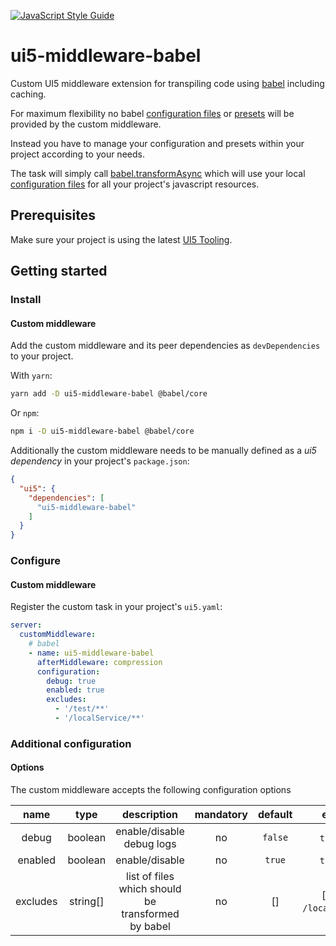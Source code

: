 [![JavaScript Style Guide](https://img.shields.io/badge/code_style-standard-brightgreen.svg)](https://standardjs.com)

# ui5-middleware-babel
Custom UI5 middleware extension for transpiling code using [babel](https://babeljs.io/) including caching.

For maximum flexibility no babel [configuration files](https://babeljs.io/docs/en/config-files) or [presets](https://babeljs.io/docs/en/presets) will be provided by the custom middleware.

Instead you have to manage your configuration and presets within your project according to your needs.

The task will simply call [babel.transformAsync](https://babeljs.io/docs/en/babel-core#transformasync) which will use your local [configuration files](https://babeljs.io/docs/en/config-files) for all your project's javascript resources.

## Prerequisites
Make sure your project is using the latest [UI5 Tooling](https://sap.github.io/ui5-tooling/pages/GettingStarted/).

## Getting started

### Install

#### Custom middleware
Add the custom middleware and its peer dependencies as `devDependencies` to your project.

With `yarn`:
```sh
yarn add -D ui5-middleware-babel @babel/core
```
Or `npm`:
```sh
npm i -D ui5-middleware-babel @babel/core
```

Additionally the custom middleware needs to be manually defined as a _ui5 dependency_ in your project's `package.json`:
```json
{
  "ui5": {
    "dependencies": [
      "ui5-middleware-babel"
    ]
  }
}
```

### Configure

#### Custom middleware
Register the custom task in your project's `ui5.yaml`:
```yaml
server:
  customMiddleware:
    # babel
    - name: ui5-middleware-babel
      afterMiddleware: compression
      configuration:
        debug: true
        enabled: true
        excludes:
          - '/test/**'
          - '/localService/**'
```

### Additional configuration

#### Options
The custom middleware accepts the following configuration options

|   name   |   type   |                     description                    | mandatory | default |             examples             |
|:--------:|:--------:|:--------------------------------------------------:|:---------:|:-------:|:--------------------------------:|
|   debug  |  boolean |              enable/disable debug logs             |     no    | `false` |          `true`, `false`         |
|  enabled |  boolean |                   enable/disable                   |     no    |  `true` |          `true`, `false`         |
| excludes | string[] | list of files which should be transformed by babel |     no    |    []   | [`/test/**`, `/localService/**`] |
